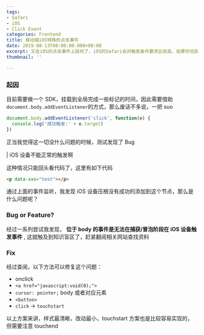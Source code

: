 ```yaml
---
tags:
- Safari
- iOS
- Click Event
categories: Frontend
title: 移动端iOS特殊的点击事件
date: 2019-08-13T00:00:00.000+08:00
excerpt: 又在iOS的点击事件上踩坑了，iOS的Safari会对触发条件要求比较高，如果你也踩坑了可以花几分钟看看
thumbnail: ''

---
```

### 起因

目前需要做一个 SDK，挂载到全局完成一些标记的时间，因此需要借助`document.body.addEventListener`的方式，那么废话不多说，一把 suo

```javascript
document.body.addEventListener('click', function(e) {
  console.log('成功触发:' + e.target)
})
```

正当我觉得这一切没什么问题的时候，测试发现了 Bug

| iOS 设备不能正常的触发啊

这种情况只能回头看代码了，这里有如下代码

```html
<p data-xxx="test"></p>
```

通过上面的事件监听，我发现 iOS 设备压根没有成功的添加到这个节点，那么是什么问题呢？

### Bug or Feature?

经过一系列尝试我发现， **位于 body 的事件是无法在捕获/冒泡阶段在 iOS 设备触发事件** , 这就触及到知识盲区了，赶紧翻阅相关网站查找资料

### Fix

经过查阅，以下方法可以修复这个问题：

- onclick
- `<a href="javascript:void(0);">`
- `cursor: pointer;` body 或者对应元素
- `<button>`
- `click` -> `touchstart`

以上方案来讲，样式最清晰，改动最小，touchstart 方案也是比较容易实现的，但需要注意 touchend
